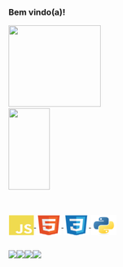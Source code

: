 ### Bem vindo(a)! 

<div style="display: inline_block;">
  <a href="https://github.com/victrralvss">
  <img  height="160em" width="60%" src="https://github-readme-stats.vercel.app/api?username=victrralvss&show_icons=true&theme=codeSTACKr&icon_color=faea5d&border_color=f0794e">
  <img  height="160em" width="40%" src="https://github-readme-stats.vercel.app/api/top-langs/?username=victrralvss&layout=compact&theme=codeSTACKr&icon_color=faea5d&text_bold=false&border_color=f0794e">
</div>
  
  
 ##
<div style="display: inline_block"><br>
  <img align="center" alt="Js" height="40" width="50" src="https://raw.githubusercontent.com/devicons/devicon/master/icons/javascript/javascript-plain.svg">
  <img align="center" alt="RHTML" height="40" width="50" src="https://raw.githubusercontent.com/devicons/devicon/master/icons/html5/html5-original.svg">
  <img align="center" alt="CSS" height="40" width="50" src="https://raw.githubusercontent.com/devicons/devicon/master/icons/css3/css3-original.svg">
  <img align="center" alt="Python" height="40" width="50" src="https://raw.githubusercontent.com/devicons/devicon/master/icons/python/python-original.svg">
</div>
  
 ##
  
<div style="display: flex;">
  <a href="https://www.linkedin.com/in/victrralvss/" target="_blank"><img src="https://img.shields.io/badge/LinkedIn-0077B5?style=for-the-badge&logo=linkedin&logoColor=white"></a>
    <a href="https://leetcode.com/victrralvss/" target="_blank"><img src="https://img.shields.io/badge/-LeetCode-FFA116?style=for-the-badge&logo=LeetCode&logoColor=black"></a>
    <a href="mailto:victoralvssalcantara@gmail.com" target="_blank"><img src="https://img.shields.io/badge/Gmail-D14836?style=for-the-badge&logo=gmail&logoColor=white"></a>
    <a href="https://www.instagram.com/victrralvss/" target="_blank"><img src="https://img.shields.io/badge/Instagram-E4405F?style=for-the-badge&logo=instagram&logoColor=white"></a>
</div>

  
  
